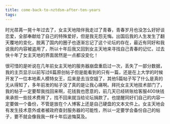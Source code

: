 ```yaml
---
title: come-back-to-nztdsm-after-ten-years
tags:
---
```


时光荏苒一晃十年过去了，女主天地陪伴我走过了青春，青春岁月也没怎么好好谈恋爱，全部奉献给了自己的特殊爱好，但是我无怨无悔。出国后我的人生发生了翻天覆地的变化，脱离了国内的圈子也逐渐忘记了这个论坛的存在，最近有同好和我说我的内容被盗用了，所以十年后我又回到女主天地来寻找自己青春的记忆，过去快十年了女主天地的界面居然是一点都没变化！

很可惜的是听说在几年前女主天地的服务器崩盘重启过一次，丢失了一部分数据，我的主页显示以前写过6篇原创帖子但是能看到的只有一篇，还是在上大学的时候开发了一位本地素人模特女王，后来是去当空姐了，其他5篇帖子写了什么是真的无从得知了，多年前发的帖子没了真的是让我心痛啊。拜托女主天地技术部门了，我的帖子一定要帮我找回来啊，花钱我也愿意的，前几天已经转账给客服400块钱来承担一些技术费用了，找不回来就当给论坛捐款了。也提醒同好们自己的内容一定要做一个备份，不管是放在个人博客上还是自己硬盘的文本文件上。女主天地会有发生技术意外或者被政府查封服务器的可能性，所以一定要学会备份自己的帖子，要不就会像我我一样十年后追悔莫及。